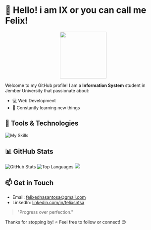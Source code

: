 # 👋 Hello! i am IX or you can call me Felix!

<div align="center">
  <img height="150" src="https://avatars.githubusercontent.com/u/182391439?v=4"/>
</div>

Welcome to my GitHub profile! I am a **Information System** student in Jember University that passionate about:

- 💻 Web Development
- 🌱 Constantly learning new things  

## 🔧 Tools & Technologies
![My Skills](https://skillicons.dev/icons?i=html,css,js,python,git,github,vscode,figma)

## 📊 GitHub Stats
![GitHub Stats](https://github-readme-stats.vercel.app/api?username=felixedsntsa&show_icons=true&theme=tokyonight&hide_title=true)
![Top Languages](https://github-readme-stats.vercel.app/api/top-langs/?username=felixedsntsa&layout=compact&theme=tokyonight)
<img src="https://github-readme-streak-stats.herokuapp.com?user=felixedsntsa&theme=tokyonight&date_format=j%20M%5B%20Y%5D">


## 📫 Get in Touch
- Email: [felixednasantosa@gmail.com](mailto:felixednasantosa@gmail.com)
- LinkedIn: [linkedin.com/in/felixsntsa](https://linkedin.com/in/felix-edna-santosa-1baa452a6)

> "Progress over perfection."

Thanks for stopping by! ⭐ Feel free to follow or connect! 😊
